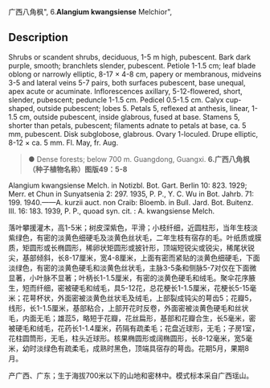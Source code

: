 广西八角枫",
6.**Alangium kwangsiense** Melchior",

## Description
Shrubs or scandent shrubs, deciduous, 1-5 m high, pubescent. Bark dark purple, smooth; branchlets slender, pubescent. Petiole 1-1.5 cm; leaf blade oblong or narrowly elliptic, 8-17 × 4-8 cm, papery or membranous, midveins 3-5 and lateral veins 5-7 pairs, both surfaces pubescent, base unequal, apex acute or acuminate. Inflorescences axillary, 5-12-flowered, short, slender, pubescent; peduncle 1-1.5 cm. Pedicel 0.5-1.5 cm. Calyx cup-shaped, outside pubescent; lobes 5. Petals 5, reflexed at anthesis, linear, 1-1.5 cm, outside pubescent, inside glabrous, fused at base. Stamens 5, shorter than petals, pubescent; filaments adnate to petals at base, ca. 5 mm, pubescent. Disk subglobose, glabrous. Ovary 1-loculed. Drupe elliptic, 8-12 × ca. 5 mm. Fl. May, fr. Aug.

> ● Dense forests; below 700 m. Guangdong, Guangxi.
**6.广西八角枫（种子植物名称）图版49：5-8**

Alangium kwangsiense Melch. in Notizbl. Bot. Gart. Berlin 10: 823. 1929; Merr. et Chun in Sunyatsenia 2: 297. 1935, P. P., Y. C. Wu in Bot. Jahrb. 71: 199. 1940.——A. kurzii auct. non Craib: Bloemb. in Bull. Jard. Bot. Buitenz. III. 16: 183. 1939, P. P., quoad syn. cit. : A. kwangsiense Melch.

落叶攀援灌木，高1-5米；树皮深紫色，平滑；小枝纤细，近圆柱形，当年生枝淡紫绿色，有密的淡黄色细硬毛及淡黄色丝状毛，二年生枝有宿存的毛。叶纸质或膜质，矩圆形或长椭圆形，稀卵状矩圆形或披针形，顶端短锐尖或锐尖，稀尾状锐尖，基部倾斜，长8-17厘米，宽4-8厘米，上面有密而紧贴的淡黄色细硬毛，下面淡绿色，有密的淡黄色硬毛和淡黄色丝状毛，主脉3-5条和侧脉5-7对仅在下面微显著，小叶脉不显著；叶柄长1-1.5厘米，有密的淡黄色硬毛和绒毛。聚伞花序腋生，短而纤细，密被硬毛和绒毛，具5-12花，总花梗长1-1.5厘米，花梗长5-15毫米；花萼杯状，外面密被淡黄色丝状毛及绒毛，上部裂成钝尖的萼齿5；花瓣5，线形，长1-1.5厘米，基部粘合，上部开花时反卷，外面密被淡黄色硬毛和丝状毛，内面无毛；雄蕊5，略短于花瓣，花丝扁形，基部和花瓣合生，长5毫米，密被硬毛和绒毛，花药长1-1.4厘米，药隔有疏柔毛；花盘近球形，无毛；子房1室，花柱圆筒形，无毛，柱头近球形。核果椭圆形或阔椭圆形，长8-12毫米，宽5毫米，幼时淡绿色有疏柔毛，成熟时黑色，顶端具宿存的萼齿。花期5月，果期8月。

产广西、广东；生于海拔700米以下的山地和密林中。模式标本采自广西瑶山。
